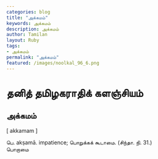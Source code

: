 ```yaml
---  
categories: blog  
title: "அக்கமம்"
keywords: அக்கமம்  
description: அக்கமம்
author: Tamilan  
layout: Ruby  
tags:     
- அக்கமம்
permalink: "அக்கமம்"  
featured: /images/noolkal_96_6.png  
--- 
```

# தனித் தமிழகராதிக் களஞ்சியம்
## அக்கமம்

[ akkamam ]  
  
பெ. akṣamā. impatience; பொறுக்கக் கூடாமை. (சிந்தா. நி. 31.)  
பொறாமை